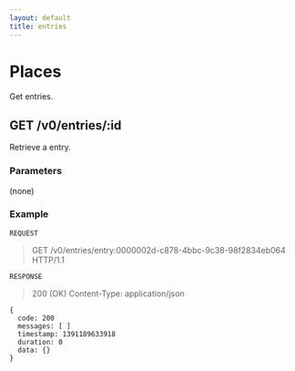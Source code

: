 ```yaml
---
layout: default
title: entries
---
```


# Places
Get entries.

## GET /v0/entries/:id
Retrieve a entry.

### Parameters
(none)

### Example

`REQUEST`
> GET /v0/entries/entry:0000002d-c878-4bbc-9c38-98f2834eb064 HTTP/1.1

`RESPONSE`
> 200 (OK)
> Content-Type: application/json

````
{
  code: 200
  messages: [ ]
  timestamp: 1391189633918
  duration: 0
  data: {}
}
````